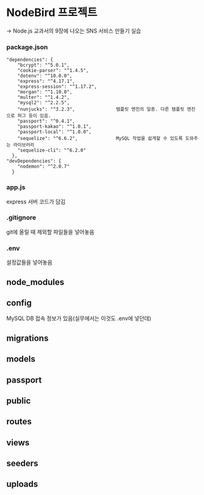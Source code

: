 # NodeBird 프로젝트 
-> Node.js 교과서의 9장에 나오는 SNS 서비스 만들기 실습

### package.json
```
"dependencies": {
    "bcrypt": "^5.0.1",
    "cookie-parser": "^1.4.5",
    "dotenv": "^10.0.0",
    "express": "^4.17.1",
    "express-session": "^1.17.2",
    "morgan": "^1.10.0",
    "multer": "^1.4.2",
    "mysql2": "^2.2.5",
    "nunjucks": "^3.2.3",               템플릿 엔진의 일종. 다른 템플릿 엔진으로 퍼그 등이 있음.
    "passport": "^0.4.1",
    "passport-kakao": "^1.0.1",
    "passport-local": "^1.0.0",
    "sequelize": "^6.6.2",              MySQL 작업을 쉽게할 수 있도록 도와주는 라이브러리
    "sequelize-cli": "^6.2.0"
  },
"devDependencies": {
    "nodemon": "^2.0.7"
  }
```
### app.js
express 서버 코드가 담김


### .gitignore
git에 올릴 때 제외할 파일들을 넣어놓음


### .env
설정값들을 넣어놓음
<br>

## node_modules


## config 
MySQL DB 접속 정보가 있음(실무에서는 이것도 .env에 넣던데)

## migrations

## models

## passport

## public

## routes

## views

## seeders

## uploads
